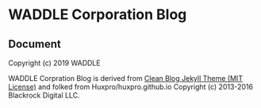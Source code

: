 WADDLE Corporation Blog
========

Document
--------

Copyright (c) 2019 WADDLE

WADDLE Corpration Blog is derived from [Clean Blog Jekyll Theme (MIT License)](https://github.com/BlackrockDigital/startbootstrap-clean-blog-jekyll/) and folked from Huxpro/huxpro.github.io
Copyright (c) 2013-2016 Blackrock Digital LLC.

